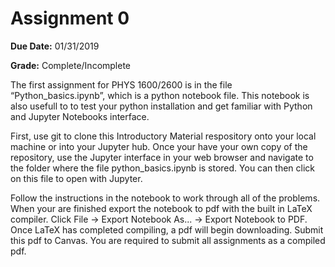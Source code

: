 
# Assignment 0
**Due Date:** 01/31/2019

**Grade:** Complete/Incomplete

The first assignment for PHYS 1600/2600 is in the file “Python_basics.ipynb”, which is a python notebook file. This notebook is also usefull to to test your python installation and get familiar with Python and Jupyter Notebooks interface. 


First, use git to clone this Introductory Material respository onto your local machine or into your Jupyter hub. Once your have your own copy of the repository, use the Jupyter interface in your web browser and navigate to the folder where the file python_basics.ipynb is stored. You can then click on this file to open with Jupyter. 

Follow the instructions in the notebook to work through all of the problems. When your are finished export the notebook to pdf with the built in LaTeX compiler. Click File -> Export Notebook As... -> Export Notebook to PDF. Once LaTeX has completed compiling, a pdf will begin downloading. Submit this pdf to Canvas.  You are required to submit all assignments as a compiled pdf.

